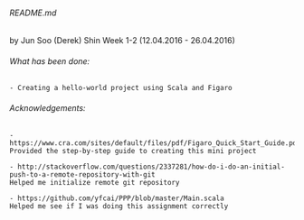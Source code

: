###### README.md
by Jun Soo (Derek) Shin
Week 1-2 (12.04.2016 - 26.04.2016)

###### What has been done:

	- Creating a hello-world project using Scala and Figaro

###### Acknowledgements:

	- https://www.cra.com/sites/default/files/pdf/Figaro_Quick_Start_Guide.pdf
	Provided the step-by-step guide to creating this mini project

	- http://stackoverflow.com/questions/2337281/how-do-i-do-an-initial-push-to-a-remote-repository-with-git
	Helped me initialize remote git repository

	- https://github.com/yfcai/PPP/blob/master/Main.scala
	Helped me see if I was doing this assignment correctly